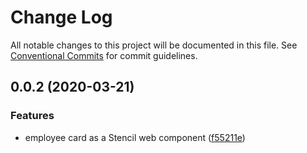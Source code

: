# Change Log

All notable changes to this project will be documented in this file.
See [Conventional Commits](https://conventionalcommits.org) for commit guidelines.

## 0.0.2 (2020-03-21)


### Features

* employee card as a Stencil web component ([f55211e](https://github.com/deldreth/avl-tips/commit/f55211e))

